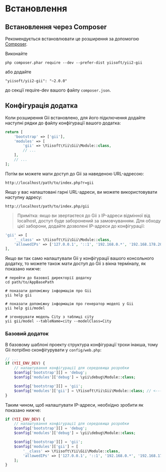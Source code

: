 Встановлення
============

## Встановлення через Composer

Рекомендується встановлювати це розширення за допомогою [Composer](http://getcomposer.org/download/).

Виконайте

```
php composer.phar require --dev --prefer-dist yiisoft/yii2-gii
```

або додайте

```
"yiisoft/yii2-gii": "~2.0.0"
```

до секції require-dev вашого файлу `composer.json`.


## Конфігурація додатка

Коли розширення Gii встановлено, для його підключення додайте наступні рядки до файлу конфігурації вашого додатка:

```php
return [
    'bootstrap' => ['gii'],
    'modules' => [
        'gii' => \Yiisoft\Yii\Gii\Module::class,
        // ...
    ],
    // ...
];
```

Потім ви можете мати доступ до Gii за наведеною URL-адресою:

```
http://localhost/path/to/index.php?r=gii
```

Якщо у вас налаштовані гарні URL-адреси, ви можете використовувати наступну адресу:

```
http://localhost/path/to/index.php/gii
```

> Примітка: якщо ви звертаєтеся до Gii з IP-адреси відмінної від localhost, доступ буде заборонений за замовчуванням.
> Для обходу цієї заборони, додайте дозволені IP-адреси до конфігурації:
>
```php
'gii' => [
    '__class' => \Yiisoft\Yii\Gii\Module::class,
    'allowedIPs' => ['127.0.0.1', '::1', '192.168.0.*', '192.168.178.20'] // налаштувати для ваших потреб
],
```
Якщо ви так само налаштували Gii у конфігурації вашого консольного додатку, то можете також мати доступ до Gii з
вікна терміналу, як показано нижче:

```
# перейти до базової директорії додатку
cd path/to/AppBasePath

# показати допоміжну інформацію про Gii
yii help gii

# показати допоміжну інформацію про генератор моделі у Gii
yii help gii/model

# згенерувати модель City з таблиці city
yii gii/model --tableName=city --modelClass=City
```

### Базовий додаток

В базовому шаблоні проекту структура конфігурації трохи інакша, тому Gii потрібно сконфігурувати у
`config/web.php`:

```php
// ...
if (YII_ENV_DEV) {
    // налаштування конфігурації для середовища розробки
    $config['bootstrap'][] = 'debug';
    $config['modules']['debug'] = \yii\debug\Module::class;

    $config['bootstrap'][] = 'gii';
    $config['modules']['gii'] = \Yiisoft\Yii\Gii\Module::class; // <--- тут
}
```

Таким чином, щоб налаштувати IP-адреси, необхідно зробити як показано нижче:

```php
if (YII_ENV_DEV) {
    // налаштування конфігурації для середовища розробки
    $config['bootstrap'][] = 'debug';
    $config['modules']['debug'] = \yii\debug\Module::class;

    $config['bootstrap'][] = 'gii';
    $config['modules']['gii'] = [
        '__class' => \Yiisoft\Yii\Gii\Module::class,
        'allowedIPs' => ['127.0.0.1', '::1', '192.168.0.*', '192.168.178.20'],
    ];
}
```
